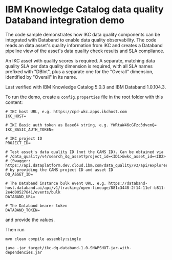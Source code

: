 # IBM Knowledge Catalog data quality Databand integration demo

The code sample demonstrates how IKC data quality components can be integrated with Databand to enable
data quality observability. The code reads an data asset's quality information from IKC and creates a
Databand pipeline view of the asset's data quality check results and SLA compliance.

An IKC asset with quality scores is required. A separate, matching data quality SLA per data quality dimension
is required, with all SLA names prefixed with "DBInt", plus a separate one for the "Overall" dimension,
identified by "Overall" in its name.

Last verified with IBM Knowledge Catalog 5.0.3 and IBM Databand 1.0.104.3.

To run the demo, create a `config.properties` file in the root folder with this content:

```
# IKC host URL, e.g. https://cpd-wkc.apps.ikchost.com
IKC_HOST=

# IKC Basic auth token as Base64 string, e.g. YWRtaW46cGFzc3dvcmQ=
IKC_BASIC_AUTH_TOKEN=

# IKC project ID
PROJECT_ID=

# Test asset's data quality ID (not the CAMS ID). Can be obtained via
# /data_quality/v4/search_dq_asset?project_id=<ID1>&wkc_asset_id=<ID2>
# (Swagger: https://api.dataplatform.dev.cloud.ibm.com/data_quality/v3/api/explorer/#/Data%20Quality%20Assets/search_dq_asset)
# by providing the CAMS project ID and asset ID
DQ_ASSET_ID=

# The Databand instance bulk event URL, e.g. https://databand-host.databand.ai/api/v1/tracking/open-lineage/881c3448-2f14-11ef-b811-2e4d00527841/events/bulk
DATABAND_URL=

# The Databand bearer token
DATABAND_TOKEN=
```
and provide the values.

Then run

`
mvn clean compile assembly:single
`

`
java -jar target/ikc-dq-databand-1.0-SNAPSHOT-jar-with-dependencies.jar
`
